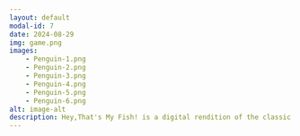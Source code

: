 ```yaml
---
layout: default
modal-id: 7
date: 2024-08-29
img: game.png
images:
    - Penguin-1.png
    - Penguin-2.png
    - Penguin-3.png
    - Penguin-4.png
    - Penguin-5.png
    - Penguin-6.png
alt: image-alt
description: Hey,That's My Fish! is a digital rendition of the classic board game "Hey, That's My Fish" using Unity and Proton Services, which I developed for a home assignment.
---
```

